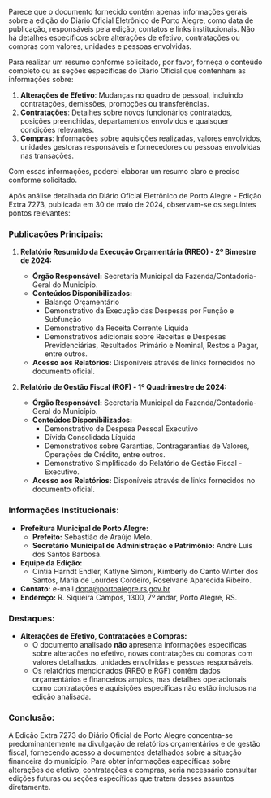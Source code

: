 Parece que o documento fornecido contém apenas informações gerais sobre a edição do Diário Oficial Eletrônico de Porto Alegre, como data de publicação, responsáveis pela edição, contatos e links institucionais. Não há detalhes específicos sobre alterações de efetivo, contratações ou compras com valores, unidades e pessoas envolvidas.

Para realizar um resumo conforme solicitado, por favor, forneça o conteúdo completo ou as seções específicas do Diário Oficial que contenham as informações sobre:

1. **Alterações de Efetivo**: Mudanças no quadro de pessoal, incluindo contratações, demissões, promoções ou transferências.
2. **Contratações**: Detalhes sobre novos funcionários contratados, posições preenchidas, departamentos envolvidos e quaisquer condições relevantes.
3. **Compras**: Informações sobre aquisições realizadas, valores envolvidos, unidades gestoras responsáveis e fornecedores ou pessoas envolvidas nas transações.

Com essas informações, poderei elaborar um resumo claro e preciso conforme solicitado.

Após análise detalhada do Diário Oficial Eletrônico de Porto Alegre - Edição Extra 7273, publicada em 30 de maio de 2024, observam-se os seguintes pontos relevantes:

### Publicações Principais:

1. **Relatório Resumido da Execução Orçamentária (RREO) - 2º Bimestre de 2024:**
   - **Órgão Responsável:** Secretaria Municipal da Fazenda/Contadoria-Geral do Município.
   - **Conteúdos Disponibilizados:**
     - Balanço Orçamentário
     - Demonstrativo da Execução das Despesas por Função e Subfunção
     - Demonstrativo da Receita Corrente Líquida
     - Demonstrativos adicionais sobre Receitas e Despesas Previdenciárias, Resultados Primário e Nominal, Restos a Pagar, entre outros.
   - **Acesso aos Relatórios:** Disponíveis através de links fornecidos no documento oficial.

2. **Relatório de Gestão Fiscal (RGF) - 1º Quadrimestre de 2024:**
   - **Órgão Responsável:** Secretaria Municipal da Fazenda/Contadoria-Geral do Município.
   - **Conteúdos Disponibilizados:**
     - Demonstrativo de Despesa Pessoal Executivo
     - Dívida Consolidada Líquida
     - Demonstrativos sobre Garantias, Contragarantias de Valores, Operações de Crédito, entre outros.
     - Demonstrativo Simplificado do Relatório de Gestão Fiscal - Executivo.
   - **Acesso aos Relatórios:** Disponíveis através de links fornecidos no documento oficial.

### Informações Institucionais:

- **Prefeitura Municipal de Porto Alegre:**
  - **Prefeito:** Sebastião de Araújo Melo.
  - **Secretário Municipal de Administração e Patrimônio:** André Luis dos Santos Barbosa.
- **Equipe da Edição:**
  - Cíntia Harndt Endler, Katlyne Simoni, Kimberly do Canto Winter dos Santos, Maria de Lourdes Cordeiro, Roselvane Aparecida Ribeiro.
- **Contato:** e-mail dopa@portoalegre.rs.gov.br
- **Endereço:** R. Siqueira Campos, 1300, 7º andar, Porto Alegre, RS.

### Destaques:

- **Alterações de Efetivo, Contratações e Compras:**
  - O documento analisado **não** apresenta informações específicas sobre alterações no efetivo, novas contratações ou compras com valores detalhados, unidades envolvidas e pessoas responsáveis.
  - Os relatórios mencionados (RREO e RGF) contêm dados orçamentários e financeiros amplos, mas detalhes operacionais como contratações e aquisições específicas não estão inclusos na edição analisada.

### Conclusão:

A Edição Extra 7273 do Diário Oficial de Porto Alegre concentra-se predominantemente na divulgação de relatórios orçamentários e de gestão fiscal, fornecendo acesso a documentos detalhados sobre a situação financeira do município. Para obter informações específicas sobre alterações de efetivo, contratações e compras, seria necessário consultar edições futuras ou seções específicas que tratem desses assuntos diretamente.